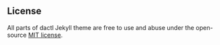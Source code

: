 
## License
All parts of dactl Jekyll theme are free to use and abuse under the open-source [MIT license](http://opensource.org/licenses/mit-license.php).
